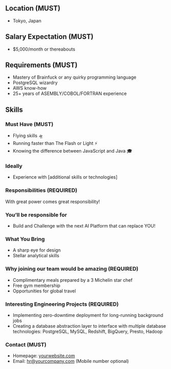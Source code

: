 ## Location (MUST)

* Tokyo, Japan

## Salary Expectation (MUST)

* $5,000/month or thereabouts

## Requirements (MUST)

* Mastery of Brainfuck or any quirky programming language
* PostgreSQL wizardry
* AWS know-how
* 25+ years of ASEMBLY/COBOL/FORTRAN experience

## Skills

### Must Have (MUST)

* Flying skills 🛸
* Running faster than The Flash or Light ⚡️
* Knowing the difference between JavaScript and Java 🎓

### Ideally

* Experience with [additional skills or technologies]

### Responsibilities (REQUIRED)

With great power comes great responsibility!

### You’ll be responsible for

* Build and Challenge with the next AI Platform that can replace YOU!

### What You Bring

* A sharp eye for design
* Stellar analytical skills

### Why joining our team would be amazing (REQUIRED)

* Complimentary meals prepared by a 3 Michelin star chef
* Free gym membership
* Opportunities for global travel
    
### Interesting Engineering Projects (REQUIRED)

* Implementing zero-downtime deployment for long-running background jobs
* Creating a database abstraction layer to interface with multiple database technologies: PostgreSQL, MySQL, Redshift, BigQuery, Presto, Hadoop

### Contact (MUST)
- Homepage: [yourwebsite.com](#)
- Email: hr@yourcompany.com (Mobile number optional)